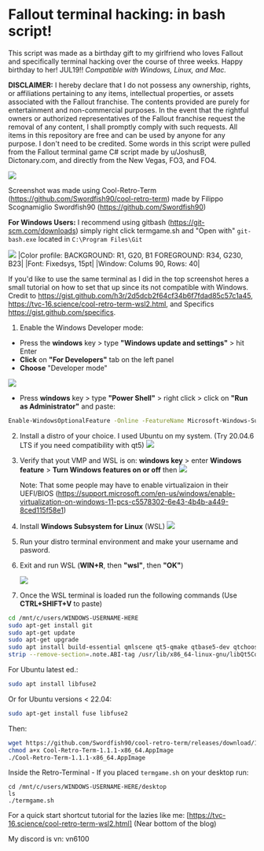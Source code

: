 # Fallout terminal hacking: in bash script!
This script was made as a birthday gift to my girlfriend who loves Fallout and specifically terminal hacking over the course of three weeks. Happy birthday to her! JUL19!!
*Compatible with Windows, Linux, and Mac.*

**DISCLAIMER:**
I hereby declare that I do not possess any ownership, rights, or affiliations pertaining to any items, intellectual properties, or assets associated with the Fallout franchise. The contents provided are purely for entertainment and non-commercial purposes. In the event that the rightful owners or authorized representatives of the Fallout franchise request the removal of any content, I shall promptly comply with such requests. 
All items in this repository are free and can be used by anyone for any purpose. I don't need to be credited. 
Some words in this script were pulled from the Fallout terminal game C# script made by u/JoshusB, Dictonary.com, and directly from the New Vegas, FO3, and FO4.

![](https://i.imgur.com/BygNBZt.png)

Screenshot was made using Cool-Retro-Term (https://github.com/Swordfish90/cool-retro-term) made by Filippo Scognamiglio Swordfish90 (https://github.com/Swordfish90)

**For Windows Users:**
I recommend using gitbash (https://git-scm.com/downloads) simply right click termgame.sh and "Open with" `git-bash.exe` located in `C:\Program Files\Git`

![](https://i.imgur.com/23bdtB1.png)
|Color profile: BACKGROUND: R1, G20, B1 FOREGROUND: R34, G230, B23|   |Font: Fixedsys, 15pt|   |Window: Colums 90, Rows: 40|

If you'd like to use the same terminal as I did in the top screenshot heres a small tutorial on how to set that up since its not compatible with Windows.
Credit to https://gist.github.com/h3r/2d5dcb2f64cf34b6f7fdad85c57c1a45, https://tvc-16.science/cool-retro-term-wsl2.html, and Specifics https://gist.github.com/specifics.

1. Enable the Windows Developer mode:
 - Press the **windows** key  > type **"Windows update and settings"** > hit Enter
 - **Click** on **"For Developers"** tab on the left panel
 - **Choose** "Developer mode"
  
  ![](https://i.imgur.com/80C1sq3.png)

 - Press **windows** key > type **"Power Shell"** > right click > click on **"Run as Administrator"** and paste:
  ```bash
  Enable-WindowsOptionalFeature -Online -FeatureName Microsoft-Windows-Subsystem-Linux
  ```
2. Install a distro of your choice. I used Ubuntu on my system. (Try 20.04.6 LTS if you need compatibility with qt5)
   ![](https://i.imgur.com/4BvQ6X2.png)

3. Verify that yout VMP and WSL is on: **windows key** > enter **Windows feature** > **Turn Windows features on or off** then
   ![](https://i.imgur.com/9EWeM0T.png)

   Note: That some people may have to enable virtualizaion in their UEFI/BIOS (https://support.microsoft.com/en-us/windows/enable-virtualization-on-windows-11-pcs-c5578302-6e43-4b4b-a449-8ced115f58e1)
   
4. Install **Windows Subsystem for Linux** (WSL)
   ![](https://i.imgur.com/Z8OWOId.png)
  
5. Run your distro terminal environment and make your username and pasword.

6. Exit and run WSL (**WIN+R**, then **"wsl"**, then **"OK"**)

   ![](https://i.imgur.com/eut7drb.png)
   
8. Once the WSL terminal is loaded run the following commands (Use **CTRL+SHIFT+V** to paste)
   
```bash
cd /mnt/c/users/WINDOWS-USERNAME-HERE
sudo apt-get install git
sudo apt-get update
sudo apt-get upgrade
sudo apt install build-essential qmlscene qt5-qmake qtbase5-dev qtchooser qt5-qmake qtbase5-dev-tools qtdeclarative5-dev qml-module-qtquick-controls2 qml-module-qtgraphicaleffects qml-module-qtquick-dialogs qml-module-qtquick-localstorage qml-module-qtquick-window2 qml-module-qt-labs-settings qml-module-qt-labs-folderlistmodel qtquickcontrols2-5-dev
strip --remove-section=.note.ABI-tag /usr/lib/x86_64-linux-gnu/libQt5Core.so.5
```

For Ubuntu latest ed.:
```bash
sudo apt install libfuse2
```

Or for Ubuntu versions < 22.04:
```bash
sudo apt-get install fuse libfuse2
```

Then:
```bash
wget https://github.com/Swordfish90/cool-retro-term/releases/download/1.1.1/Cool-Retro-Term-1.1.1-x86_64.AppImage
chmod a+x Cool-Retro-Term-1.1.1-x86_64.AppImage
./Cool-Retro-Term-1.1.1-x86_64.AppImage
```

Inside the Retro-Terminal -
If you placed `termgame.sh` on your desktop run:
```
cd /mnt/c/users/WINDOWS-USERNAME-HERE/desktop
ls
./termgame.sh
```

For a quick start shortcut tutorial for the lazies like me:
[https://tvc-16.science/cool-retro-term-wsl2.html]
(Near bottom of the blog)

My discord is vn: vn6100
